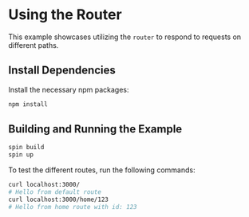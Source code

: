 # Using the Router

This example showcases utilizing the `router` to respond to requests on different paths. 

## Install Dependencies
Install the necessary npm packages:

```bash
npm install
```

## Building and Running the Example

```bash
spin build
spin up
```

To test the different routes, run the following commands:

```bash
curl localhost:3000/
# Hello from default route
curl localhost:3000/home/123
# Hello from home route with id: 123
```
